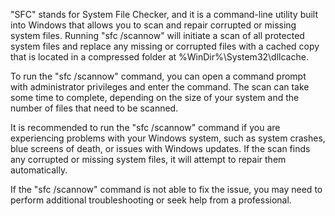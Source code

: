 "SFC" stands for System File Checker, and it is a command-line utility built into Windows that allows you to scan and repair corrupted or missing system files. Running "sfc /scannow" will initiate a scan of all protected system files and replace any missing or corrupted files with a cached copy that is located in a compressed folder at %WinDir%\System32\dllcache.

To run the "sfc /scannow" command, you can open a command prompt with administrator privileges and enter the command. The scan can take some time to complete, depending on the size of your system and the number of files that need to be scanned.

It is recommended to run the "sfc /scannow" command if you are experiencing problems with your Windows system, such as system crashes, blue screens of death, or issues with Windows updates. If the scan finds any corrupted or missing system files, it will attempt to repair them automatically.

If the "sfc /scannow" command is not able to fix the issue, you may need to perform additional troubleshooting or seek help from a professional.